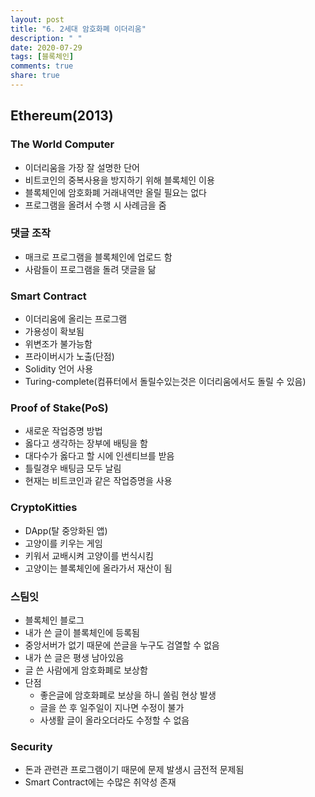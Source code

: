 ```yaml
---
layout: post
title: "6. 2세대 암호화폐 이더리움"
description: " "
date: 2020-07-29
tags: [블록체인]
comments: true
share: true
---
```




## Ethereum(2013)

### The World Computer

- 이더리움을 가장 잘 설명한 단어
- 비트코인의 중복사용을 방지하기 위해 블록체인 이용
- 블록체인에 암호화폐 거래내역만 올릴 필요는 없다
- 프로그램을 올려서 수행 시 사례금을 줌

### 댓글 조작

- 매크로 프로그램을 블록체인에 업로드 함
- 사람들이 프로그램을 돌려 댓글을 닮

### Smart Contract

- 이더리움에 올리는 프로그램
- 가용성이 확보됨
- 위변조가 불가능함
- 프라이버시가 노출(단점)
- Solidity 언어 사용
- Turing-complete(컴퓨터에서 돌릴수있는것은 이더리움에서도 돌릴 수 있음)

### Proof of Stake(PoS)

- 새로운 작업증명 방법
- 옳다고 생각하는 장부에 배팅을 함
- 대다수가 옳다고 할 시에 인센티브를 받음
- 틀릴경우 배팅금 모두 날림
- 현재는 비트코인과 같은 작업증명을 사용

### CryptoKitties

- DApp(탈 중앙화된 앱)
- 고양이를 키우는 게임
- 키워서 교배시켜 고양이를 번식시킴
- 고양이는 블록체인에 올라가서 재산이 됨

### 스팀잇

- 블록체인 블로그
- 내가 쓴 글이 블록체인에 등록됨
- 중앙서버가 없기 때문에 쓴글을 누구도 검열할 수 없음
- 내가 쓴 글은 평생 남아있음
- 글 쓴 사람에게 암호화폐로 보상함
- 단점
  - 좋은글에 암호화폐로 보상을 하니 쏠림 현상 발생
  - 글을 쓴 후 일주일이 지나면 수정이 불가
  - 사생활 글이 올라오더라도 수정할 수 없음

### Security

- 돈과 관련관 프로그램이기 때문에 문제 발생시 금전적 문제됨
- Smart Contract에는 수많은 취약성 존재


